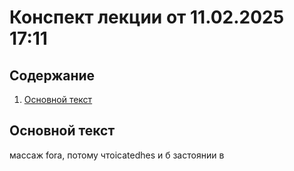 # Конспект лекции от 11.02.2025 17:11

## Содержание
1. [Основной текст](#основной-текст)

## Основной текст

 массаж fora, потому чтоicatedhes и б застоянии в
